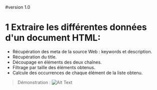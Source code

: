 #version 1.0

# 1 Extraire les différentes données d'un document HTML:
  * Récupération des meta de la source Web : keywords et description.
  * Récupération du title.
  * Découpage en éléments des deux chaînes.
  * Filtrage par taille des éléments obtenus.
  * Calcule des occurrences de chaque élément de la liste obtenu.
  
> Démonstration :
![Alt Text]([https://github.com/mir-ak/MySearch_PHP/demo/demo_v1.0.gif](https://github.com/mir-ak/MySearch_PHP/blob/master/demo/demo_v1.0.gif))

